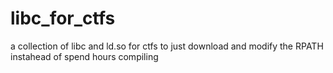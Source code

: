# libc_for_ctfs
a collection of libc and ld.so for ctfs to just download and modify the RPATH instahead of spend hours compiling
